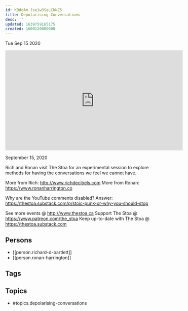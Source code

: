 ```yaml
---
id: KBddAm_Jse1w3SeLCkNZ5
title: Depolarising Conversations
desc: ''
updated: 1639759165175
created: 1600120800000
---
```





Tue Sep 15 2020

<iframe width="560" height="315" src="https://www.youtube.com/embed/8ZE_XnB_KYo" title="Depolarising Conversations w/ Richard D  Bartlett and Ronan Harrington" frameborder="0" allow="accelerometer; autoplay; clipboard-write; encrypted-media; gyroscope; picture-in-picture" allowfullscreen ></iframe>

September 15, 2020

Rich and Ronan visit The Stoa for an experimental session to explore methods for having the conversations we feel we cannot have.

More from Rich: http://www.richdecibels.com
More from Ronan: https://www.ronanharrington.co

Why are the YouTube comments disabled? Answer: https://thestoa.substack.com/p/stoic-punk-or-why-you-should-stop

See more events @ http://www.thestoa.ca
Support The Stoa @ https://www.patreon.com/the_stoa
Keep up-to-date with The Stoa @ https://thestoa.substack.com

## Persons

- [[person.richard-d-bartlett]]
- [[person.ronan-harrington]]

## Tags



## Topics

- #topics.depolarising-conversations

